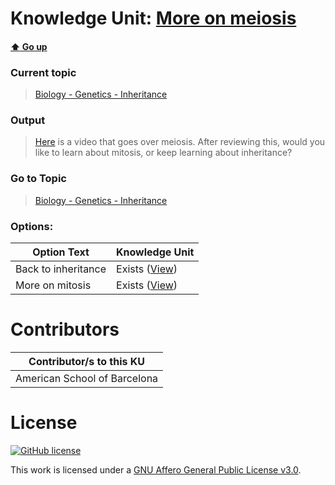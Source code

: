 # Knowledge Unit: [More on meiosis](../../knowledge_units/biology-genetics-inheritance/more-on-meiosis.md)

#### [:arrow_up: Go up](../../topics/biology-genetics-inheritance.md)
### Current topic
> [Biology - Genetics - Inheritance](../../topics/biology-genetics-inheritance.md)
### Output
> [Here](https://www.youtube.com/embed/VzDMG7ke69g) is a video that goes over meiosis. After reviewing this, would you like to learn about mitosis, or keep learning about inheritance?
### Go to Topic
> [Biology - Genetics - Inheritance](../../topics/biology-genetics-inheritance.md)

### Options: 

| Option Text | Knowledge Unit |
| - | - |  
| Back to inheritance  |  Exists ([View](../../knowledge_units/biology-genetics-inheritance/back-to-inheritance.md))  |  
| More on mitosis  |  Exists ([View](../../knowledge_units/biology-genetics-inheritance/more-on-mitosis.md))  | 

# Contributors

| Contributor/s to this KU |
| - | 
| American School of Barcelona |

# License
[![GitHub license](https://img.shields.io/github/license/inbrainz/cerebro)](https://github.com/inbrainz/cerebro/blob/master/LICENSE)

This work is licensed under a [GNU Affero General Public License v3.0](https://www.gnu.org/licenses/agpl-3.0.txt).